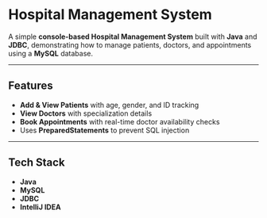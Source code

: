 # Hospital Management System

A simple **console-based Hospital Management System** built with **Java** and **JDBC**, demonstrating how to manage patients, doctors, and appointments using a **MySQL** database.

---

## Features
- **Add & View Patients** with age, gender, and ID tracking  
- **View Doctors** with specialization details  
- **Book Appointments** with real-time doctor availability checks  
- Uses **PreparedStatements** to prevent SQL injection

---

## Tech Stack
- **Java**
- **MySQL**
- **JDBC**
- **IntelliJ IDEA**



